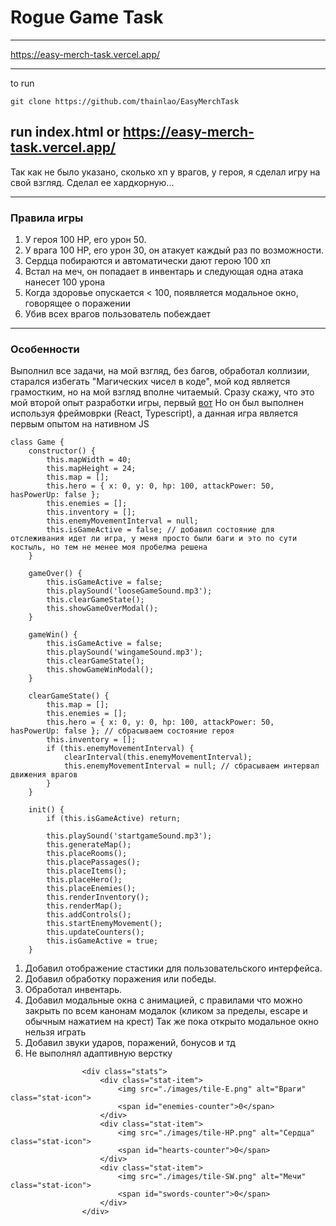 # Rogue Game Task

---

https://easy-merch-task.vercel.app/

---

to run 
```
git clone https://github.com/thainlao/EasyMerchTask
```
run index.html 
or https://easy-merch-task.vercel.app/
---
Так как не было указано, сколько хп у врагов, у героя, я сделал игру на свой взгляд.
Сделал ее хардкорную...

---

### Правила игры
1. У героя 100 HP, его урон 50.
2. У врага 100 HP, его урон 30, он атакует каждый раз по возможности.
3. Сердца побираются и автоматически дают герою 100 хп
4. Встал на меч, он попадает в инвентарь и следующая одна атака нанесет 100 урона
5. Когда здоровье опускается < 100, появляется модальное окно, говорящее о поражении
6. Убив всех врагов пользователь побеждает

---

### Особенности

Выполнил все задачи, на мой взгляд, без багов, обработал коллизии, старался избегать "Магических чисел в коде", мой код является грамостким, но на мой взгляд вполне читаемый.
Сразу скажу, что это мой второй опыт разработки игры, первый [вот](https://thainlao.github.io/2048/) 
Но он был выполнен используя фреймоврки (React, Typescript), а данная игра является первым опытом на нативном JS
```
class Game {
    constructor() {
        this.mapWidth = 40;
        this.mapHeight = 24;
        this.map = [];
        this.hero = { x: 0, y: 0, hp: 100, attackPower: 50, hasPowerUp: false };
        this.enemies = [];
        this.inventory = [];
        this.enemyMovementInterval = null;
        this.isGameActive = false; // добавил состояние для отслеживания идет ли игра, у меня просто были баги и это по сути костыль, но тем не менее моя пробелма решена
    }

    gameOver() {
        this.isGameActive = false;
        this.playSound('looseGameSound.mp3');
        this.clearGameState();
        this.showGameOverModal();
    }

    gameWin() {
        this.isGameActive = false;
        this.playSound('wingameSound.mp3');
        this.clearGameState();
        this.showGameWinModal();
    }

    clearGameState() {
        this.map = [];
        this.enemies = [];
        this.hero = { x: 0, y: 0, hp: 100, attackPower: 50, hasPowerUp: false }; // сбрасываем состояние героя
        this.inventory = [];
        if (this.enemyMovementInterval) {
            clearInterval(this.enemyMovementInterval);
            this.enemyMovementInterval = null; // сбрасываем интервал движения врагов
        }
    }

    init() {
        if (this.isGameActive) return;

        this.playSound('startgameSound.mp3');
        this.generateMap();
        this.placeRooms();
        this.placePassages();
        this.placeItems();
        this.placeHero();
        this.placeEnemies();
        this.renderInventory();
        this.renderMap();
        this.addControls();
        this.startEnemyMovement();
        this.updateCounters();
        this.isGameActive = true;
    }
```

1. Добавил отображение стастики для пользовательского интерфейса.
2. Добавил обработку поражения или победы.
3. Обработал инвентарь.
4. Добавил модальные окна с анимацией, с правилами что можно закрыть по всем канонам модалок (кликом за пределы, escape и обычным нажатием на крест) Так же пока открыто модальное окно нельзя играть
5. Добавил звуки ударов, поражений, бонусов и тд
6. Не выполнял адаптивную верстку

```
				<div class="stats">
					<div class="stat-item">
						<img src="./images/tile-E.png" alt="Враги" class="stat-icon">
						<span id="enemies-counter">0</span>
					</div>
					<div class="stat-item">
						<img src="./images/tile-HP.png" alt="Сердца" class="stat-icon">
						<span id="hearts-counter">0</span>
					</div>
					<div class="stat-item">
						<img src="./images/tile-SW.png" alt="Мечи" class="stat-icon">
						<span id="swords-counter">0</span>
					</div>
				</div>
```
